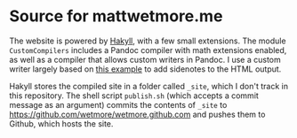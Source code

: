 # Source for mattwetmore.me

The website is powered by [Hakyll](http://jaspervdj.be/hakyll/), with a few small extensions. The module `CustomCompilers` includes a Pandoc compiler with math extensions enabled, as well as a compiler that allows custom writers in Pandoc. I use a custom writer largely based on [this example](https://github.com/jgm/pandoc/blob/master/data/sample.lua) to add sidenotes to the HTML output.

Hakyll stores the compiled site in a folder called `_site`, which I don't track in this repository. The shell script `publish.sh` (which accepts a commit message as an argument)  commits the contents of `_site` to https://github.com/wetmore/wetmore.github.com and pushes them to Github, which hosts the site.
